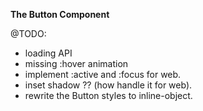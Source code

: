 **The Button Component**

@TODO:

- loading API
- missing :hover animation
- implement :active and :focus for web.
- inset shadow ?? (how handle it for web).
- rewrite the Button styles to inline-object.

